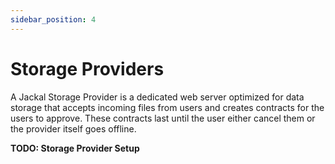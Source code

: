 ```yaml
---
sidebar_position: 4
---
```

# Storage Providers
A Jackal Storage Provider is a dedicated web server optimized for data storage that accepts incoming files from users and creates contracts for the users to approve. These contracts last until the user either cancel them or the provider itself goes offline.

__TODO: Storage Provider Setup__



